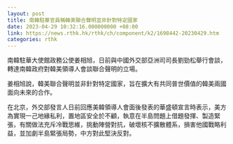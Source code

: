 ```yaml
---
layout: post
title: 南韓駐華官員稱韓美聯合聲明並非針對特定國家
date: 2023-04-29 10:32:16.000000000 +08:00
link: https://news.rthk.hk/rthk/ch/component/k2/1698442-20230429.htm
categories: rthk
---
```


南韓駐華大使館政務公使姜相旭，日前與中國外交部亞洲司司長劉勁松舉行會談，轉達南韓政府對韓美領導人會談聯合聲明的立場。

姜相旭說，韓美聯合聲明並非針對特定國家，旨在擴大有共同普世價值的韓美兩國面向未來的合作。

在北京，外交部發言人日前回應美韓領導人會面後發表的華盛頓宣言時表示，美方為實現一己地緣私利，置地區安全於不顧，執意在半島問題上借題發揮、製造緊張，有關做法充斥冷戰思維，挑動陣營對抗，破壞核不擴散體系，損害他國戰略利益，並加劇半島緊張局勢，中方對此堅決反對。
